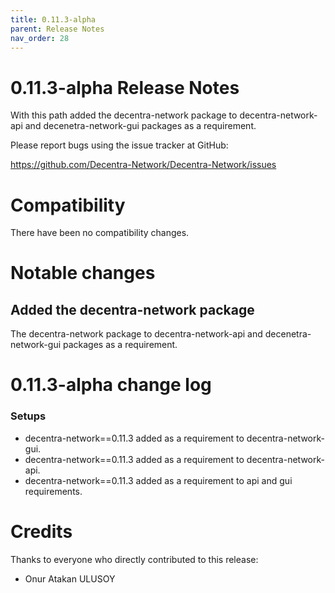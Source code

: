 ```yaml
---
title: 0.11.3-alpha
parent: Release Notes
nav_order: 28
---
```


# 0.11.3-alpha Release Notes

With this path added the decentra-network package to decentra-network-api and decenetra-network-gui packages as a requirement.

Please report bugs using the issue tracker at GitHub:

<https://github.com/Decentra-Network/Decentra-Network/issues>

# Compatibility

There have been no compatibility changes.

# Notable changes

## Added the decentra-network package

The decentra-network package to decentra-network-api and decenetra-network-gui packages as a requirement.

# 0.11.3-alpha change log

### Setups

- decentra-network==0.11.3 added as a requirement to decentra-network-gui.
- decentra-network==0.11.3 added as a requirement to decentra-network-api.
- decentra-network==0.11.3 added as a requirement to api and gui requirements.

# Credits

Thanks to everyone who directly contributed to this release:

- Onur Atakan ULUSOY
